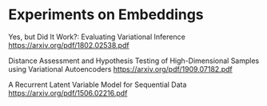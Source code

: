 # Experiments on Embeddings


Yes, but Did It Work?: Evaluating Variational Inference
https://arxiv.org/pdf/1802.02538.pdf

Distance Assessment and Hypothesis Testing of High-Dimensional Samples using Variational Autoencoders
https://arxiv.org/pdf/1909.07182.pdf

A Recurrent Latent Variable Model for Sequential Data
https://arxiv.org/pdf/1506.02216.pdf
